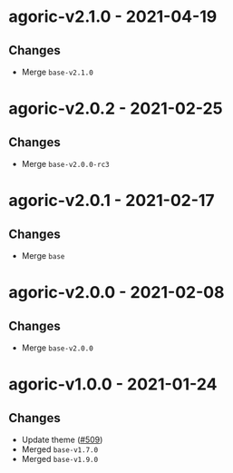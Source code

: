 # agoric-v2.1.0 - 2021-04-19

## Changes

- Merge `base-v2.1.0`

# agoric-v2.0.2 - 2021-02-25

## Changes

- Merge `base-v2.0.0-rc3`

# agoric-v2.0.1 - 2021-02-17

## Changes

- Merge `base`

# agoric-v2.0.0 - 2021-02-08

## Changes

- Merge `base-v2.0.0`

# agoric-v1.0.0 - 2021-01-24

## Changes

- Update theme ([\#509](https://github.com/forbole/big-dipper-2.0-cosmos/issues/509))
- Merged `base-v1.7.0`
- Merged `base-v1.9.0`
